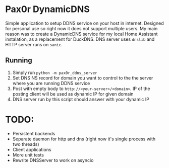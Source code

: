 # Pax0r DynamicDNS

Simple application to setup DDNS service on your host in internet. 
Designed for personal use so right now it does not support multiple users. My main reason was to create a DynamicDNS service for my local Home Assistant instalation, as a replacement for DuckDNS.
DNS server uses `dnslib` and HTTP server runs on `sanic`.

## Running

1. Simply run `python -m pax0r_ddns_server`
2. Set DNS NS record for domain you want to control to the the server where you are running DDNS service
3. Post with empty body to `http://<your-server>/<domain>`. IP of the posting client will be used as dynamic IP for given domain
4. DNS server run by this script should answer with your dynamic IP

# TODO:

- Persistent backends
- Separate daemon for http and dns (right now it's single process with two threads)
- Client applications
- More unit tests
- Rewrite DNSServer to work on asyncio

